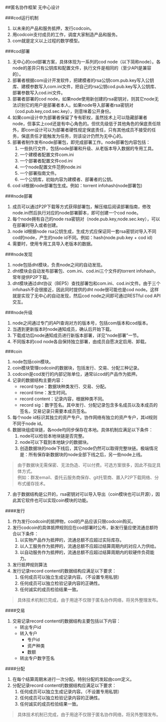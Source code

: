 ##匿名协作框架
无中心设计


###cod运行机制
1. 以未来的产品和服务抵押，发行codcoin。
2. 用codcoin支付成员的工作，调度大家制造产品和服务。
3. com就是定义以上过程的数学模型。

###cod部署
1. 无中心的cod部署方案，具体体现为一系列的cod node（以下简称node）。各node的差异只有公钥库和配置文件，执行文件是相同的（至少API是兼容的）。
2. 部署者根据com设计开发软件，把建模者的rsa公钥com.pub.key写入公钥库、建模参数写入com.ini文件，把自己的rsa公钥cod.pub.key写入公钥库、部署参数写入cod.ini文件。
3. 部署者部署的cod node，如果node使用新创建的rsa密钥对，则其它node无法识别它的用户是部署者本人。如果node导入部署者rsa密钥对（cod.pub.key,cod.sec.key），则意味着公开身份。
4. 如果com设计中为部署者保留了专有职权，虽然技术上可以隐藏部署者node，但事实上cod还是有中心角色的。但优先级低于其他角色的保底责任除外，即com设计可以为部署者硬性规定保底责任，只有其他成员不接受的任务，保底责任才能触发为任务，则该设计仍然为无中心的。
5. 部署者制作发布node部署包，即完成部署工作。node部署包内容包括：
    1. 一些执行文件，包括node部署和升级、从老版本导入数据的专用工具。
    2. 一个建模者配置文件com.ini
    3. 一个部署者配置文件cod.ini
    4. 一个node配置文件范例node.ini
    5. 一个部署指南文件。
    6. 一个公钥库，初始内容为建模者、部署者的公钥。
6. cod id根据node部署包生成。例如：torrent infohash(node部署包)

###node部署
1. 成员可以通过P2P下载等方式获得部署包，解压缩后阅读部署指南，修改node.ini然后执行对应的node部署脚本，即可创建一个cod node。
2. 每个node拥有自己的node rsa密钥对（node.pub.key,node.sec.key），可以在部署时导入或者创建。
3. node id根据node rsa公钥生成，生成方式应保证同一套rsa密钥对导入不同cod的node，产生的node id不同。例如：hash(node.pub.key + cod id)
4. 需要时，使用专用工具导入老版本的数据。

###node发现
1. node包括dht模块，负责node之间的自动发现。
2. dht模块会自动发布部署包、com.ini、cod.ini三个文件的torrent infohash，常年提供P2P下载。
3. dht模块通过dht协议（BEP5）查找部署包和com.ini、cod.ini文件。由于三个infohash不会很接近，因此同时提供的dht node很可能也是cod node。这样就是实现了无中心的自动发现，然后cod node之间即可通过RESTful cod API交互。

###node升级
1. node之间通过专门的API查询对方的版本号，包括com版本和cod版本。
2. 当遇到更新版本时node通知成员，确认后开始下载。
3. 下载成功后node通知成员进行新版本部署，详见“node部署”一节。
4. 不同版本的cod node各自保持独立部署，由成员自愿决定启用、卸载。

###coin
1. node包括coin模块。
2. coin模块管理codcoin的数据块，包括发行、交易、分配三种记录。
3. codcoin是cod发行的内部记账单位，通常以cod的产品作为抵押。
4. 记录的数据结构主要内容：
	- record type：数据块种类发行、交易、分配。
	- record time：发生时间。
	- record content：记录内容，根据种类不同。
	- record sig：数字签名。其中发行、分配记录包含多名成员以及本成员的签名，交易记录只需要本成员签名。
5. 每个node id标识其独立的资产专户。协作网络有独立的资产专户，其id规则不同于node id。
6. 数据块组成块链，各node均同步保存在本地。具体机制应满足以下条件：
	1. node可以检验本地块链是否完整。
	2. node可以下载到本地缺少的数据块。
	3. 创造数据块的node下线后，其它node仍然可以取得完整块链。极端情况是：所有保存新数据块的node全部下线之后，另一些node上线。
>   由于数据块无需保密、无法伪造、可以付费。可选方案很多，因此不指定具体方式。    
>   例如：群发email、委托云服务商保存、git托管商、置入P2P下载网络、分布式缓存技术。

7. 由于数据结构是公开的，rsa密钥对可以导入导出（coin模块也可以开源），因此其它软件也可以实现coin模块的功能。

####发行
1. 作为发行codcoin的抵押物，cod的产品应该只限codcoin购买。
2. 发行codcoin的具体抵押规则应在cod部署时公布，新发行量应使流通总额符合以下条件：
	1. 以实物产品作为抵押的，流通总额不应超过实际库存。
	2. 以人工服务作为抵押的，流通总额不应超过结算周期内的对应人力供给。
	3. 以自动服务作为抵押的，流通总额不应超过结算周期内的软硬件负荷能力。
3. 发行抵押规则算法
4. 发行记录record content的数据结构应满足以下要求：
	1. 任何成员可以独立生成记录内容。（不设置专用私钥）
	2. 任何成员可以独立检验记录内容的正确性。
	3. 任何诚实的成员检验结果一致。
>   具体技术机制已完成，由于用途不仅限于匿名协作网络，将另外整理发布。

####交易
1. 交易记录record content的数据结构主要包括以下内容：
	- 转出专户id
	- 转入专户
		- 专户id
		- 资产种类
		- 数额
	- 转出专户数字签名

####分配
1. 在每个结算周期末进行一次分配。特别分配的发起由com定义。
2. 分配记录record content的数据结构应满足以下要求：
	1. 任何成员可以独立生成记录内容。（不设置专用私钥）
	2. 任何成员可以独立检验记录内容的正确性。
	3. 任何诚实的成员检验结果一致。
>   具体技术机制已完成，由于用途不仅限于匿名协作网络，将另外整理发布。